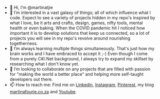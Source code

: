 - 👋 Hi, I’m @martinatjie
- 👀 I’m interested in a vast galaxy of things; all of which influence what I code. Expect to see a variety of projects hidden in my repo's inspired by what I love, be it arts and crafts, design, games, nifty tools, mental health or even baking. When the COVID pandemic hit I noticed how important it is to develop solutions that keep us connected, so a lot of projects you will see in my repo's revolve around nourishing togetherness.
- 🌱 I’m always learning multiple things simultaneously. That's just how my brain works and I have embraced to accept it ;-) Even though I come from a purely C#/.Net background, I always try to expand my skillset by researching what I don't know yet.
- 💞️ I’m looking to collaborate on any projects that are filled with passion for "making the world a better place" and helping more self-taught developers out there.
- 📫 How to reach me: Find me on [Linkedin](https://www.linkedin.com/in/martina-fourie-48b47963/), [Instagram](https://www.instagram.com/martinafouriebrockmann/), [Pinterest](https://za.pinterest.com/ichbinmartina/), my blog [martinafourie.co.za](https://martinafourie.co.za/category/code/) and [Youtube](https://www.youtube.com/@martinafourie8726).

<!---
martinatjie/martinatjie is a ✨ special ✨ repository because its `README.md` (this file) appears on your GitHub profile.
You can click the Preview link to take a look at your changes.
--->
